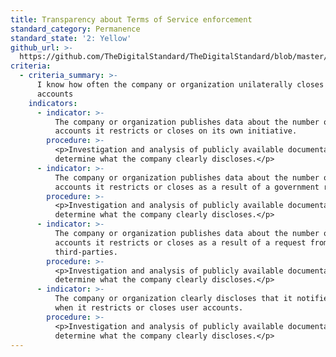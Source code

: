 ```yaml
---
title: Transparency about Terms of Service enforcement
standard_category: Permanence
standard_state: '2: Yellow'
github_url: >-
  https://github.com/TheDigitalStandard/TheDigitalStandard/blob/master/Ownership%20(Is%20it%20mine%3F)%2FPermanence%2FTransparency%20about%20Terms%20of%20Service%20enforcement.yaml
criteria:
  - criteria_summary: >-
      I know how often the company or organization unilaterally closes user
      accounts
    indicators:
      - indicator: >-
          The company or organization publishes data about the number of
          accounts it restricts or closes on its own initiative.
        procedure: >-
          <p>Investigation and analysis of publicly available documentation to
          determine what the company clearly discloses.</p>
      - indicator: >-
          The company or organization publishes data about the number of
          accounts it restricts or closes as a result of a government request.
        procedure: >-
          <p>Investigation and analysis of publicly available documentation to
          determine what the company clearly discloses.</p>
      - indicator: >-
          The company or organization publishes data about the number of
          accounts it restricts or closes as a result of a request from private
          third-parties.
        procedure: >-
          <p>Investigation and analysis of publicly available documentation to
          determine what the company clearly discloses.</p>
      - indicator: >-
          The company or organization clearly discloses that it notifies users
          when it restricts or closes user accounts.
        procedure: >-
          <p>Investigation and analysis of publicly available documentation to
          determine what the company clearly discloses.</p>
---
```



